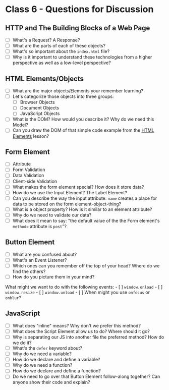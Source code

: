 # Class 6 - Questions for Discussion

## HTTP and The Building Blocks of a Web Page

- [ ] What's a Request? A Response?
- [ ] What are the parts of each of these objects?
- [ ] What's so important about the `index.html` file?
- [ ] Why is it important to understand these technologies from a higher perspective as well as a low-level perspective?

## HTML Elements/Objects

- [ ] What are the major objects/Elements your remember learning?
- [ ] Let's categorize those objects into three groups:
    * [ ] Browser Objects
    * [ ] Document Objects
    * [ ] JavaScript Objects
- [ ] What is the DOM? How would you describe it? Why do we need this Model?
- [ ] Can you draw the DOM of that simple code example from the [HTML Elements](./../../module-2/htmlElements.md) lesson?

## Form Element

- [ ] Attribute
- [ ] Form Validation
- [ ] Data Validation
- [ ] Client-side Validation
- [ ] What makes the form element special? How does it store data?
- [ ] How do we use the Input Element? The Label Element?
- [ ] Can you describe the way the input attribute: `name` creates a place for data to be stored on the form element-object-thing?
- [ ] What is a object property? How is it similar to an element attribute?
- [ ] Why do we need to validate our data?
- [ ] What does it mean to say: "the default value of the the Form element's `method=` attribute is `post`"?

## Button Element

- [ ] What are you confused about?
- [ ] What's an Event Listener?
- [ ] Which ones can you remember off the top of your head? Where do we find the others?
- [ ] How do you picture them in your mind?

What might we want to do with the following events:
    - [ ] `window.onload`
    - [ ] `window.resize`
    - [ ] `window.unload`
    - [ ] When might you use `onfocus` or `onblur`?

## JavaScript

- [ ] What does "inline" means? Why don't we prefer this method?
- [ ] What does the Script Element allow us to do? Where should it go?
- [ ] Why is separating our JS into another file the preferred method? How do we do it?
- [ ] What's the `defer` keyword about?
- [ ] Why do we need a variable?
- [ ] How do we declare and define a variable?
- [ ] Why do we need a function?
- [ ] How do we declare and define a function?
- [ ] Do we need to go over that Button Element follow-along together? Can anyone show their code and explain?